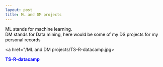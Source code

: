 ```yaml
---
layout: post
title: ML and DM projects
---
```


<p  style="color:#000000">
   ML stands for machine learning.<br>
   DM stands for Data mining, here would be some of my DS projects for my personal records<br>

   <a href="/ML and DM projects/TS-R-datacamp.jpg> <p  style="color:blue;"><b>TS-R-datacamp</b></p></a>
</p>

